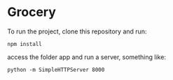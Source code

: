 # Grocery

To run the project, clone this repository and run:

```
npm install
```

access the folder app and run a server, something like:
```
python -m SimpleHTTPServer 8000
```
